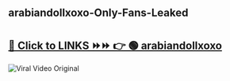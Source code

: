 
 ## arabiandollxoxo-Only-Fans-Leaked

# <h2><a href="https://clipsfans.com/arabiandollxoxo&ref=git">🔗 Click to LINKS ⏩⏩ 👉 🟢 arabiandollxoxo </a></h2>

<a href="https://clipsfans.com/arabiandollxoxo&ref=git" rel="nofollow" data-target="animated-image.originalLink"><img src="https://i.ibb.co.com/xMMVF88/686577567.gif" alt="Viral Video Original" style="max-width: 100%; display: inline-block;" data-target="animated-image.originalImage"></a>
